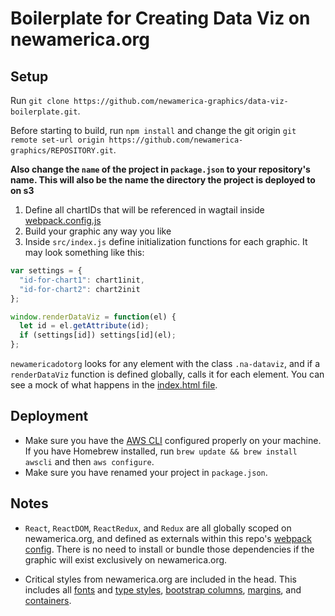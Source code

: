 # Boilerplate for Creating Data Viz on newamerica.org

## Setup

Run `git clone https://github.com/newamerica-graphics/data-viz-boilerplate.git`.

Before starting to build, run `npm install` and change the git origin `git remote set-url origin https://github.com/newamerica-graphics/REPOSITORY.git`.

**Also change the `name` of the project in `package.json` to your repository's name. This will also be the name the directory the project is deployed to on s3**

1. Define all chartIDs that will be referenced in wagtail inside [webpack.config.js](https://github.com/newamerica-graphics/data-viz-boilerplate/blob/master/webpack.config.js#L29)
2. Build your graphic any way you like
3. Inside `src/index.js` define initialization functions for each graphic. It may look something like this:

```js
var settings = {
  "id-for-chart1": chart1init,
  "id-for-chart2": chart2init
};

window.renderDataViz = function(el) {
  let id = el.getAttribute(id);
  if (settings[id]) settings[id](el);
};
```

`newamericadotorg` looks for any element with the class `.na-dataviz`, and if a `renderDataViz` function is defined globally, calls it for each element. You can see a mock of what happens in the [index.html file](https://github.com/newamerica-graphics/data-viz-boilerplate/blob/master/src/index.html#L19-L27).

## Deployment

- Make sure you have the [AWS CLI](https://docs.aws.amazon.com/cli/latest/userguide/cli-chap-welcome.html) configured properly on your machine. If you have Homebrew installed, run `brew update && brew install awscli` and then `aws configure`.
- Make sure you have renamed your project in `package.json`. 

## Notes

- `React`, `ReactDOM`, `ReactRedux`, and `Redux` are all globally scoped on newamerica.org, and defined as externals within this repo's [webpack config](https://github.com/newamerica-graphics/data-viz-boilerplate/blob/master/webpack.config.js). There is no need to install or bundle those dependencies if the graphic will exist exclusively on newamerica.org.

- Critical styles from newamerica.org are included in the head. This includes all [fonts](https://github.com/newamericafoundation/newamerica-cms/blob/staging/newamericadotorg/assets/scss/base/_fonts.scss) and [type styles](https://github.com/newamericafoundation/newamerica-cms/blob/staging/newamericadotorg/assets/scss/base/_type.scss), [bootstrap columns](https://github.com/newamericafoundation/newamerica-cms/blob/staging/newamericadotorg/assets/scss/base/_bootstrap-grid-critical.scss), [margins](https://github.com/newamericafoundation/newamerica-cms/blob/staging/newamericadotorg/assets/scss/base/_margins.scss), and [containers](https://github.com/newamericafoundation/newamerica-cms/blob/staging/newamericadotorg/assets/scss/base/_containers.scss).
